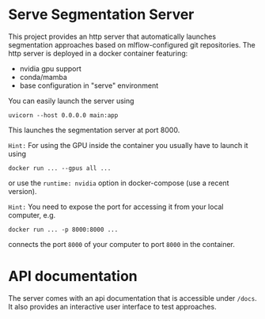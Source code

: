 # Serve Segmentation Server

This project provides an http server that automatically launches segmentation approaches based on mlflow-configured git repositories. The http server is deployed in a docker container featuring:

- nvidia gpu support
- conda/mamba
- base configuration in "serve" environment

You can easily launch the server using
```
uvicorn --host 0.0.0.0 main:app
```

This launches the segmentation server at port 8000.

`Hint:` For using the GPU inside the container you usually have to launch it using

```
docker run ... --gpus all ...
```

or use the `runtime: nvidia` option in docker-compose (use a recent version).

`Hint:` You need to expose the port for accessing it from your local computer, e.g.

```
docker run ... -p 8000:8000 ...
```

connects the port `8000` of your computer to port `8000` in the container.

# API documentation

The server comes with an api documentation that is accessible under `/docs`. It also provides an interactive user interface to test approaches.

